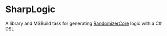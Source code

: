 # SharpLogic

A library and MSBuild task for generating [RandomizerCore](https://github.com/homothetyhk/RandomizerCore) logic with a C# DSL